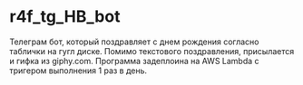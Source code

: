 # r4f_tg_HB_bot
Телеграм бот, который поздравляет с днем рождения согласно таблички на гугл диске.
Помимо текстового поздравления, присылается и гифка из giphy.com.
Программа задеплоина на AWS Lambda с тригером выполнения 1 раз в день.
